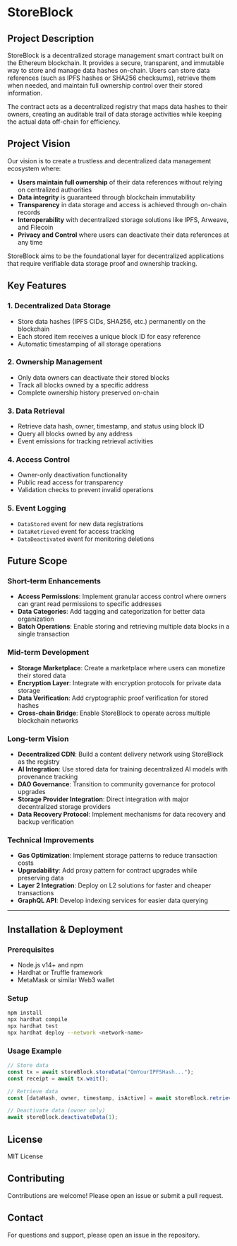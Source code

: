 # StoreBlock

## Project Description

StoreBlock is a decentralized storage management smart contract built on the Ethereum blockchain. It provides a secure, transparent, and immutable way to store and manage data hashes on-chain. Users can store data references (such as IPFS hashes or SHA256 checksums), retrieve them when needed, and maintain full ownership control over their stored information.

The contract acts as a decentralized registry that maps data hashes to their owners, creating an auditable trail of data storage activities while keeping the actual data off-chain for efficiency.

## Project Vision

Our vision is to create a trustless and decentralized data management ecosystem where:

- **Users maintain full ownership** of their data references without relying on centralized authorities
- **Data integrity** is guaranteed through blockchain immutability
- **Transparency** in data storage and access is achieved through on-chain records
- **Interoperability** with decentralized storage solutions like IPFS, Arweave, and Filecoin
- **Privacy and Control** where users can deactivate their data references at any time

StoreBlock aims to be the foundational layer for decentralized applications that require verifiable data storage proof and ownership tracking.

## Key Features

### 1. **Decentralized Data Storage**
- Store data hashes (IPFS CIDs, SHA256, etc.) permanently on the blockchain
- Each stored item receives a unique block ID for easy reference
- Automatic timestamping of all storage operations

### 2. **Ownership Management**
- Only data owners can deactivate their stored blocks
- Track all blocks owned by a specific address
- Complete ownership history preserved on-chain

### 3. **Data Retrieval**
- Retrieve data hash, owner, timestamp, and status using block ID
- Query all blocks owned by any address
- Event emissions for tracking retrieval activities

### 4. **Access Control**
- Owner-only deactivation functionality
- Public read access for transparency
- Validation checks to prevent invalid operations

### 5. **Event Logging**
- `DataStored` event for new data registrations
- `DataRetrieved` event for access tracking
- `DataDeactivated` event for monitoring deletions

## Future Scope

### Short-term Enhancements
- **Access Permissions**: Implement granular access control where owners can grant read permissions to specific addresses
- **Data Categories**: Add tagging and categorization for better data organization
- **Batch Operations**: Enable storing and retrieving multiple data blocks in a single transaction

### Mid-term Development
- **Storage Marketplace**: Create a marketplace where users can monetize their stored data
- **Encryption Layer**: Integrate with encryption protocols for private data storage
- **Data Verification**: Add cryptographic proof verification for stored hashes
- **Cross-chain Bridge**: Enable StoreBlock to operate across multiple blockchain networks

### Long-term Vision
- **Decentralized CDN**: Build a content delivery network using StoreBlock as the registry
- **AI Integration**: Use stored data for training decentralized AI models with provenance tracking
- **DAO Governance**: Transition to community governance for protocol upgrades
- **Storage Provider Integration**: Direct integration with major decentralized storage providers
- **Data Recovery Protocol**: Implement mechanisms for data recovery and backup verification

### Technical Improvements
- **Gas Optimization**: Implement storage patterns to reduce transaction costs
- **Upgradability**: Add proxy pattern for contract upgrades while preserving data
- **Layer 2 Integration**: Deploy on L2 solutions for faster and cheaper transactions
- **GraphQL API**: Develop indexing services for easier data querying

---

## Installation & Deployment

### Prerequisites
- Node.js v14+ and npm
- Hardhat or Truffle framework
- MetaMask or similar Web3 wallet

### Setup
```bash
npm install
npx hardhat compile
npx hardhat test
npx hardhat deploy --network <network-name>
```

### Usage Example
```javascript
// Store data
const tx = await storeBlock.storeData("QmYourIPFSHash...");
const receipt = await tx.wait();

// Retrieve data
const [dataHash, owner, timestamp, isActive] = await storeBlock.retrieveData(1);

// Deactivate data (owner only)
await storeBlock.deactivateData(1);
```

## License
MIT License

## Contributing
Contributions are welcome! Please open an issue or submit a pull request.

## Contact
For questions and support, please open an issue in the repository.
